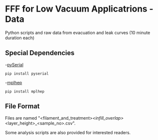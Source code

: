 # FFF for Low Vacuum Applicatrions - Data
Python scripts and raw data from evacuation and leak curves (10 minute duration each)

## Special Dependencies
-[pySerial](https://pypi.org/project/pyserial/)
```
pip install pyserial
```

-[mplhep](https://hsf-training.github.io/hsf-training-matplotlib/05-mplhep/index.html)

```
pip install mplhep
```

## File Format
Files are named "<filament_and_treatment>_<infill_overlap>_<layer_height>_<sample_no>.csv".

Some analysis scripts are also provided for interested readers.